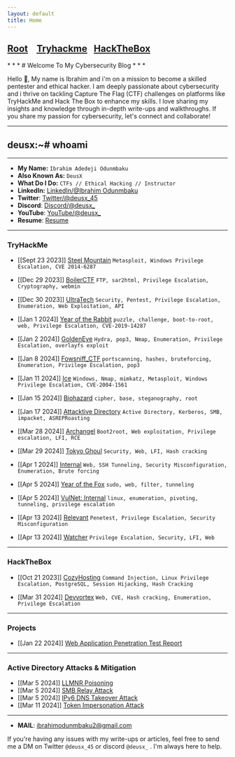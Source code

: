 ```yaml
---
layout: default
title: Home
---
```

<h2 class="mume-header" id="mainindexhtml-nbspnbsp-contactcontacthtml"><a href="./index.html">Root</a>&#xA0;&#xA0;&#xA0; <a href="/Posts/THM/index.html">Tryhackme</a>&#xA0;&#xA0;&#xA0;<a href="/Posts/HTB/index.html">HackTheBox</a>&#xA0;&#xA0;&#xA0;</h2>
<script src="https://tryhackme.com/badge/1528520"></script>
* * *
# Welcome To My Cybersecurity Blog
* * *

Hello 👋, My name is  Ibrahim and i'm on a mission to become a skilled pentester and ethical hacker. I am deeply passionate about cybersecurity and i thrive on tackling Capture The Flag (CTF) challenges on platforms like TryHackMe and Hack The Box to enhance my skills. I love sharing my insights and knowledge through in-depth write-ups and walkthroughs. If you share my passion for cybersecurity, let's connect and collaborate!
* * *
## deusx:~# whoami
* * *

- **My Name:** `Ibrahim Adedeji Odunmbaku`
- **Also Known As:** `DeusX`
- **What Do I Do:** `CTFs // Ethical Hacking // Instructor`
- **LinkedIn:** [LinkedIn/@Ibrahim Odunmbaku](https://www.linkedin.com/in/ibrahim-odunmbaku-8639a811b/)
- **Twitter**: [Twitter/@deusx_45](https://twitter.com/deusx_45)
- **Discord**: [Discord/@deusx_](https://discord.com/channels/@deusx_)
- **YouTube**: [YouTube/@deusx_](https://youtube.com/@Deus-X?si=FD4r1RL5HrpbkQPd)
- **Resume**: [Resume](https://drive.google.com/file/d/10aAzXc02c7j2D3uZ2JGO-SGhlyJ6b15P/view?usp=sharing)
  
* * *
### **TryHackMe**

- [[Sept 23 2023]] [Steel Mountain](https://deusx7.github.io/Posts/THM/Writeups/Steel_Mountain/Steel_Mountain.html) `Metasploit, Windows Privilege Escalation, CVE 2014-6287`

- [[Dec 29 2023]] [BoilerCTF](https://deusx7.github.io/Posts/THM/Writeups/BoilerCTF/BoilerCTF.html) `FTP, sar2html, Privilege Escalation, Cryptography, webmin`

- [[Dec 30 2023]] [UltraTech](https://deusx7.github.io/Posts/THM/Writeups/UltraTech/UltraTech.html) `Security, Pentest, Privilege Escalation, Enumeration, Web Exploitation, API`

-  [[Jan 1 2024]] [Year of the Rabbit](https://deusx7.github.io/Posts/THM/Writeups/Year_of_the_Rabbit/Year_of_the_Rabbit.html) `puzzle, challenge, boot-to-root, web, Privilege Escalation, CVE-2019-14287`

-  [[Jan 2 2024]] [GoldenEye](https://deusx7.github.io/Posts/THM/Writeups/GoldenEye/GoldenEye.html) `Hydra, pop3, Nmap, Enumeration, Privilege Escalation, overlayfs exploit` 

- [[Jan 8 2024]] [Fowsniff_CTF](https://deusx7.github.io/Posts/THM/Writeups/Fowsniff_CTF/Fowsniff_CTF.html) `portscanning, hashes, bruteforcing, Enumeration, Privilege Escalation, pop3`

- [[Jan 11 2024]] [Ice](https://deusx7.github.io/Posts/THM/Writeups/Ice/Ice.html) `Windows, Nmap, mimkatz, Metasploit, Windows Privilege Escalation, CVE-2004-1561`

- [[Jan 15 2024]] [Biohazard](https://deusx7.github.io/Posts/THM/Writeups/Biohazard/Biohazard.html) `cipher, base, steganography, root`

- [[Jan 17 2024]] [Attacktive Directory](https://deusx7.github.io/Posts/THM/Writeups/Attacktive_Directory/Attacktive_Directory.html) `Active Directory, Kerberos, SMB, impacket, ASREPRoasting`

- [[Mar 28 2024]] [Archangel](https://deusx7.github.io/Posts/THM/Writeups/Archangel/Archangel.html) `Boot2root, Web exploitation, Privilege escalation, LFI, RCE`

- [[Mar 29 2024]] [Tokyo Ghoul](https://deusx7.github.io/Posts/THM/Writeups/Tokyo_Ghoul/Tokyo_Ghoul.html) `Security, Web, LFI, Hash cracking`

- [[Apr 1 2024]] [Internal](https://deusx7.github.io/Posts/THM/Writeups/Internal/Internal.html) `Web, SSH Tunneling, Security Misconfiguration, Enumeration, Brute forcing`

- [[Apr 5 2024]] [Year of the Fox](https://deusx7.github.io/Posts/THM/Writeups/Year_of_the_Fox/Year_of_the_Fox.html) `sudo, web, filter, tunneling` 

- [[Apr 5 2024]] [VulNet: Internal](https://deusx7.github.io/Posts/THM/Writeups/VulNet_Internal/VulNet_Internal.html)  `linux, enumeration, pivoting, tunneling, privilege escalation`

- [[Apr 13 2024]] [Relevant](https://deusx7.github.io/Posts/THM/Writeups/Relevant/Relevant.html) `Penetest, Privilege Escalation, Security Misconfiguration` 

- [[Apr 13 2024]] [Watcher](https://deusx7.github.io/Posts/THM/Writeups/Watcher/Watcher.html) `Privilege Escalation, Security, LFI, Web`
 
* * *
### **HackTheBox**

- [[Oct 21 2023]] [CozyHosting](https://deusx7.github.io/Posts/HTB/Writeups/CozyHosting/CozyHosting.html) `Command Injection, Linux Privilege Escalation, PostgreSQL, Session Hijacking, Hash Cracking`

- [[Mar 31 2024]] [Devvortex](https://deusx7.github.io/Posts/HTB/Writeups/Devvortex/Devvortex.html) `Web, CVE, Hash cracking, Enumeration, Privilege Escalation` 

* * *
### Projects

- [[Jan 22 2024]] [Web Application Penetration Test Report](https://github.com/deusx7/deusx7.github.io/blob/main/Posts/Projects/JuiceShop_Report/JuiceShop_Report.md)

* * *

### Active Directory Attacks & Mitigation

- [[Mar 5 2024]] [LLMNR Poisoning](https://deusx7.github.io/Posts/Active_Directory/LLMNR_Poisoning/LLMNR_Poisoning.html)
- [[Mar 5 2024]] [SMB Relay Attack](https://deusx7.github.io/Posts/Active_Directory/SMB_Relay_Attack/SMB_Relay_Attack.html)
- [[Mar 5 2024]] [IPv6 DNS Takeover Attack](https://deusx7.github.io/Posts/Active_Directory/IPv6_DNS_Takeover/IPv6_DNS_Takeover.html)
- [[Mar 11 2024]] [Token Impersonation Attack](https://deusx7.github.io/Posts/Active_Directory/Token_Impersonation/Token_Impersonation.html)

* * *
- **MAIL**: ibrahimodunmbaku2@gmail.com

If you're having any issues with my write-ups or articles, feel free to send me a DM on Twitter `@deusx_45` or discord `@deusx_` . I'm always here to help.
